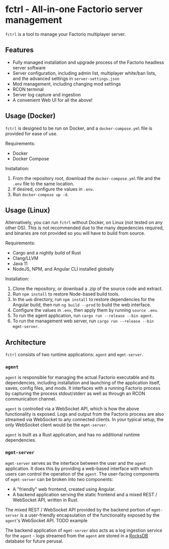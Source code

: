 # fctrl - All-in-one Factorio server management

`fctrl` is a tool to manage your Factorio multiplayer server.

## Features

- Fully managed installation and upgrade process of the Factorio headless server software
- Server configuration, including admin list, multiplayer white/ban lists, and the advanced settings in `server-settings.json`
- Mod management, including changing mod settings
- RCON terminal
- Server log capture and ingestion
- A convenient Web UI for all the above!

## Usage (Docker)

`fctrl` is designed to be run on Docker, and a `docker-compose.yml` file is provided for ease of use.

Requirements:

- Docker
- Docker Compose

Installation:

1. From the repository root, download the `docker-compose.yml` file and the `.env` file to the same location.
2. If desired, configure the values in `.env`.
3. Run `docker-compose up -d`.

## Usage (Linux)

Alternatively, you can run `fctrl` without Docker, on Linux (not tested on any other OS). This is not recommended due to the many depedencies required, and binaries are not provided so you will have to build from source.

Requirements:

- Cargo and a nightly build of Rust
- Clang/LLVM
- Java 11
- NodeJS, NPM, and Angular CLI installed globally

Installation:

1. Clone the repository, or download a .zip of the source code and extract.
2. Run `npm install` to restore Node-based build tools.
3. In the `web` directory, run `npm install` to restore dependencies for the Angular build, then run `ng build --prod` to build the web interface.
4. Configure the values in `.env`, then apply them by running `source .env`.
5. To run the agent application, run `cargo run --release --bin agent`.
6. To run the management web server, run `cargo run --release --bin mgmt-server`.

## Architecture

`fctrl` consists of two runtime applications: `agent` and `mgmt-server`.

### `agent`

`agent` is responsible for managing the actual Factorio executable and its dependencies, including installation and launching of the application itself, saves, config files, and mods. It interfaces with a running Factorio process by capturing the process stdout/stderr as well as through an RCON communication channel.

`agent` is controlled via a WebSocket API, which is how the above functionality is exposed. Logs and output from the Factorio process are also streamed via WebSocket to any connected clients. In your typical setup, the only WebSocket client would be the `mgmt-server`.

`agent` is built as a Rust application, and has no additional runtime dependencies.

### `mgmt-server`

`mgmt-server` serves as the interface between the user and the `agent` application. It does this by providing a web-based interface with which users can control the operation of the `agent`. The user-facing components of `mgmt-server` can be broken into two components:

- A "friendly" web frontend, created using Angular.
- A backend application serving the static frontend and a mixed REST / WebSocket API, written in Rust.

The mixed REST / WebSocket API provided by the backend portion of `mgmt-server` is a user-friendly encapsulation of the functionality exposed by the `agent`'s WebSocket API. TODO example

The backend application of `mgmt-server` also acts as a log ingestion service for the `agent` - logs streamed from the `agent` are stored in a [RocksDB](https://rocksdb.org/) database for future perusal.
